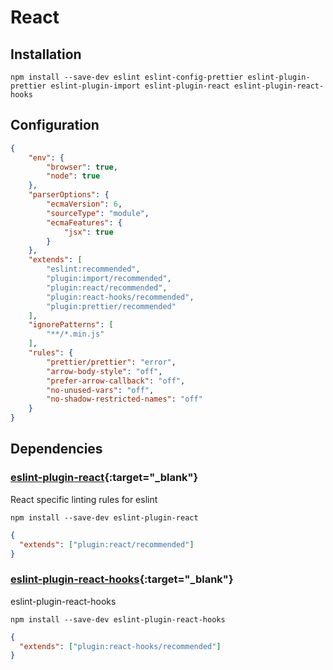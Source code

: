 # React

## Installation

```shell
npm install --save-dev eslint eslint-config-prettier eslint-plugin-prettier eslint-plugin-import eslint-plugin-react eslint-plugin-react-hooks
```

## Configuration

```json
{
    "env": {
        "browser": true,
        "node": true
    },
    "parserOptions": {
        "ecmaVersion": 6,
        "sourceType": "module",
        "ecmaFeatures": {
            "jsx": true
        }
    },
    "extends": [
        "eslint:recommended",
        "plugin:import/recommended",
        "plugin:react/recommended",
        "plugin:react-hooks/recommended",
        "plugin:prettier/recommended"
    ],
    "ignorePatterns": [
        "**/*.min.js"
    ],
    "rules": {
        "prettier/prettier": "error",
        "arrow-body-style": "off",
        "prefer-arrow-callback": "off",
        "no-unused-vars": "off",
        "no-shadow-restricted-names": "off"
    }
}
```

## Dependencies

### [eslint-plugin-react](https://www.npmjs.com/package/eslint-plugin-react){:target="_blank"}

React specific linting rules for eslint

```shell
npm install --save-dev eslint-plugin-react
```

```json
{
  "extends": ["plugin:react/recommended"]
}
```

### [eslint-plugin-react-hooks](https://www.npmjs.com/package/eslint-plugin-react-hooks){:target="_blank"}

eslint-plugin-react-hooks

```shell
npm install --save-dev eslint-plugin-react-hooks
```

```json
{
  "extends": ["plugin:react-hooks/recommended"]
}
```
